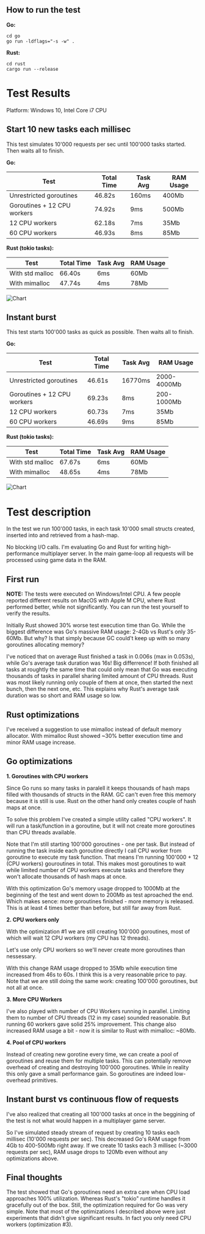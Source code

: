 ## How to run the test

**Go:**
```
cd go
go run -ldflags="-s -w" .
```

**Rust:**
```
cd rust
cargo run --release
```

# Test Results

Platform: Windows 10, Intel Core i7 CPU

## Start 10 new tasks each millisec

This test simulates 10'000 requests per sec until 100'000 tasks started. Then waits all to finish.

**Go:**

| Test                        | Total Time | Task Avg | RAM Usage |
|-----------------------------|------------|----------|-----------|
| Unrestricted goroutines     | 46.82s     | 160ms    | 400Mb     |
| Goroutines + 12 CPU workers | 74.92s     | 9ms      | 500Mb     |
| 12 CPU workers              | 62.18s     | 7ms      | 35Mb      |
| 60 CPU workers              | 46.93s     | 8ms      | 85Mb      |


**Rust (tokio tasks):**

| Test             | Total Time | Task Avg | RAM Usage |
|------------------|------------|----------|-----------|
| With std malloc  | 66.40s     | 6ms      | 60Mb      |
| With mimalloc    | 47.74s     | 4ms      | 78Mb      |

 ![Chart](charts/10-tasks-per-ms.png)

## Instant burst

This test starts 100'000 tasks as quick as possible. Then waits all to finish.

**Go:**

| Test                        | Total Time | Task Avg | RAM Usage   |
|-----------------------------|------------|----------|-------------|
| Unrestricted goroutines     | 46.61s     | 16770ms  | 2000-4000Mb |
| Goroutines + 12 CPU workers | 69.23s     | 8ms      | 200-1000Mb  |
| 12 CPU workers              | 60.73s     | 7ms      | 35Mb        |
| 60 CPU workers              | 46.69s     | 9ms      | 85Mb        |

**Rust (tokio tasks):**

| Test             | Total Time | Task Avg | RAM Usage |
|------------------|------------|----------|-----------|
| With std malloc  | 67.67s     | 6ms      | 60Mb      |
| With mimalloc    | 48.65s     | 4ms      | 78Mb      |


![Chart](charts/instant-burst.png)


# Test description

In the test we run 100'000 tasks, in each task 10'000 small structs created, inserted into and retrieved from a hash-map.

No blocking I/O calls. I'm evaluating Go and Rust for writing high-performance multiplayer server. In the main game-loop all requests will be processed using game data in the RAM.

## First run

**NOTE:** The tests were executed on Windows/Intel CPU. A few people reported different results on MacOS with Apple M CPU, where Rust performed better, while not significantly. You can run the test yourself to verify the results.

Initially Rust showed 30% worse test execution time than Go. While the biggest difference was Go's massive RAM usage: 2-4Gb vs Rust's only 35-60Mb. But why? Is that simply because GC could't keep up with so many goroutines allocating memory?

I've noticed that on average Rust finished a task in 0.006s (max in 0.053s), while Go's average task duration was 16s! Big differrence! If both finished all tasks at roughtly the same time that could only mean that Go was executing thousands of tasks in parallel sharing limited amount of CPU threads. Rust was most likely running only couple of them at once, then started the next bunch, then the next one, etc. This explains why Rust's average task duration was so short and RAM usage so low.

## Rust optimizations

I've received a suggestion to use mimalloc instead of default memory allocator. With mimalloc Rust showed ~30% better execution time and minor RAM usage increase.

## Go optimizations

**1. Goroutines with CPU workers**

Since Go runs so many tasks in paralell it keeps thousands of hash maps filled with thousands of structs in the RAM. GC can't even free this memory because it is still is use. Rust on the other hand only creates couple of hash maps at once.

To solve this problem I've created a simple utility called "CPU workers". It will run a task/function in a goroutine, but it will not create more goroutines than CPU threads available.

Note that I'm still starting 100'000 goroutines - one per task. But instead of running the task inside each goroutine directly I call CPU worker from goroutine to execute my task function. That means I'm running 100'000 + 12 (CPU workers) gouroutines in total. This makes most goroutines to wait while limited number of CPU workers execute tasks and therefore they won't allocate thousands of hash maps at once.

With this optimization Go's memory usage dropped to 1000Mb at the beginning of the test and went down to 200Mb as test aproached the end. Which makes sence: more goroutines finished - more memory is released. This is at least 4 times better than before, but still far away from Rust.

**2. CPU workers only**

With the optimization #1 we are still creating 100'000 goroutines, most of which will wait 12 CPU workers (my CPU has 12 threads).

Let's use only CPU workers so we'll never create more goroutines than nessessary. 

With this change RAM usage dropped to 35Mb while execution time increased from 46s to 60s. I think this is a very reasonable price to pay. Note that we are still doing the same work: creating 100'000 goroutines, but not all at once.

**3. More CPU Workers**

I've also played with number of CPU Workers running in parallel. Limiting them to number of CPU threads (12 in my case) sounded reasonable. But running 60 workers gave solid 25% improvement. This change also increased RAM usage a bit - now it is similar to Rust with mimalloc: ~80Mb.

**4. Pool of CPU workers**

Instead of creating new gorotine every time, we can create a pool of goroutines and reuse them for multiple tasks. This can potentially remove overhead of creating and destroying 100'000 goroutines. While in reality this only gave a small performance gain. So goroutines are indeed low-overhead primitives.

## Instant burst vs continuous flow of requests

I've also realized that creating all 100'000 tasks at once in the beggining of the test is not what would happen in a multiplayer game server.

So I've simulated steady stream of request by creating 10 tasks each millisec (10'000 requests per sec). This decreased Go's RAM usage from 4Gb to 400-500Mb right away. If we create 10 tasks each 3 millisec (~3000 requests per sec), RAM usage drops to 120Mb even without any optimizations above.

## Final thoughts

The test showed that Go's goroutines need an extra care when CPU load approaches 100% utilization. Whereas Rust's "tokio" runtime handles it gracefully out of the box. Still, the optimization required for Go was very simple. Note that most of the optimizations I described above were just experiments that didn't give significant results. In fact you only need CPU workers (optimization #3).


